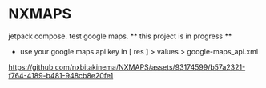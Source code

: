# NXMAPS
jetpack compose. test google maps. ** this  project is in progress **
- use your google maps api key in [ res ] > values > google-maps_api.xml 




https://github.com/nxbitakinema/NXMAPS/assets/93174599/b57a2321-f764-4189-b481-948cb8e20fe1

